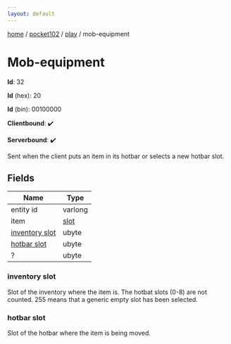 ```yaml
---
layout: default
---
```


[home](/)  /  [pocket102](/protocol/pocket102)  /  [play](/protocol/pocket102/play)  /  mob-equipment

# Mob-equipment

**Id**: 32

**Id** (hex): 20

**Id** (bin): 00100000

**Clientbound**: ✔️

**Serverbound**: ✔️

Sent when the client puts an item in its hotbar or selects a new hotbar slot.

## Fields

Name | Type
---|---
entity id | varlong
item | [slot](/protocol/pocket102/types/slot)
[inventory slot](#inventory-slot) | ubyte
[hotbar slot](#hotbar-slot) | ubyte
? | ubyte

### inventory slot

Slot of the inventory where the item is. The hotbat slots (0-8) are not counted. 255 means that a generic empty slot has been selected.

### hotbar slot

Slot of the hotbar where the item is being moved.

